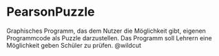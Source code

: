 # PearsonPuzzle

Graphisches Programm, das dem Nutzer die Möglichkeit gibt, eigenen Programmcode als Puzzle darzustellen.
Das Programm soll Lehrern eine Möglichkeit geben Schüler zu prüfen. @wildcut
